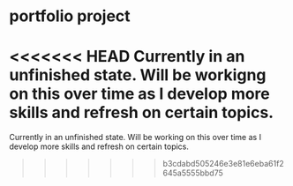 # portfolio project
<<<<<<< HEAD
Currently in an unfinished state. Will be workigng on this over time as I develop more skills and refresh on certain topics.
=======
Currently in an unfinished state. Will be working on this over time as I develop more skills and refresh on certain topics.
>>>>>>> b3cdabd505246e3e81e6eba61f2645a5555bbd75
